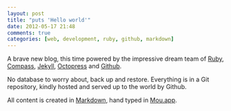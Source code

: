 ```yaml
---
layout: post
title: "puts 'Hello world'"
date: 2012-05-17 21:48
comments: true
categories: [web, development, ruby, github, markdown]
---
```

A brave new blog, this time powered by the impressive dream team of [Ruby](http://www.ruby-lang.org/), [Compass](http://compass-style.org/), [Jekyll](http://jekyllrb.com/), [Octopress](http://octopress.org/) and [Github](https://github.com/).

No database to worry about, back up and restore. Everything is in a Git repository, kindly hosted and served up to the world by Github.

All content is created in [Markdown](http://en.wikipedia.org/wiki/Markdown), hand typed in [Mou.app](http://mouapp.com/).